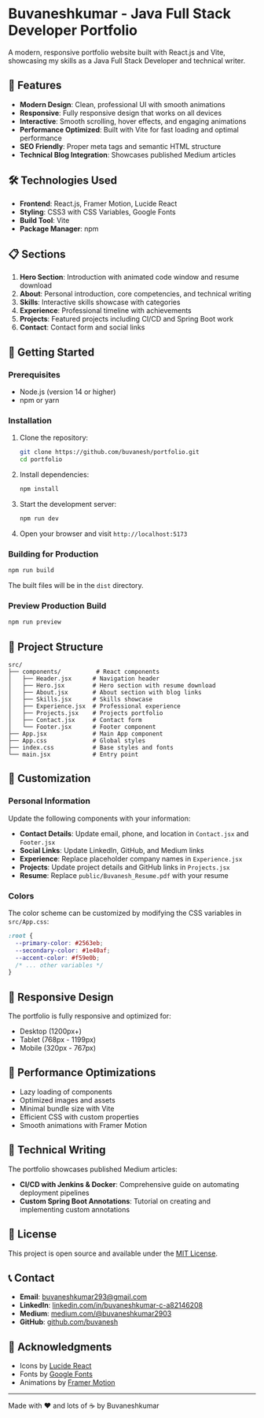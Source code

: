 # Buvaneshkumar - Java Full Stack Developer Portfolio

A modern, responsive portfolio website built with React.js and Vite, showcasing my skills as a Java Full Stack Developer and technical writer.

## 🚀 Features

- **Modern Design**: Clean, professional UI with smooth animations
- **Responsive**: Fully responsive design that works on all devices
- **Interactive**: Smooth scrolling, hover effects, and engaging animations
- **Performance Optimized**: Built with Vite for fast loading and optimal performance
- **SEO Friendly**: Proper meta tags and semantic HTML structure
- **Technical Blog Integration**: Showcases published Medium articles

## 🛠️ Technologies Used

- **Frontend**: React.js, Framer Motion, Lucide React
- **Styling**: CSS3 with CSS Variables, Google Fonts
- **Build Tool**: Vite
- **Package Manager**: npm

## 📋 Sections

1. **Hero Section**: Introduction with animated code window and resume download
2. **About**: Personal introduction, core competencies, and technical writing
3. **Skills**: Interactive skills showcase with categories
4. **Experience**: Professional timeline with achievements
5. **Projects**: Featured projects including CI/CD and Spring Boot work
6. **Contact**: Contact form and social links

## 🚀 Getting Started

### Prerequisites

- Node.js (version 14 or higher)
- npm or yarn

### Installation

1. Clone the repository:
   ```bash
   git clone https://github.com/buvanesh/portfolio.git
   cd portfolio
   ```

2. Install dependencies:
   ```bash
   npm install
   ```

3. Start the development server:
   ```bash
   npm run dev
   ```

4. Open your browser and visit `http://localhost:5173`

### Building for Production

```bash
npm run build
```

The built files will be in the `dist` directory.

### Preview Production Build

```bash
npm run preview
```

## 📁 Project Structure

```
src/
├── components/          # React components
│   ├── Header.jsx      # Navigation header
│   ├── Hero.jsx        # Hero section with resume download
│   ├── About.jsx       # About section with blog links
│   ├── Skills.jsx      # Skills showcase
│   ├── Experience.jsx  # Professional experience
│   ├── Projects.jsx    # Projects portfolio
│   ├── Contact.jsx     # Contact form
│   └── Footer.jsx      # Footer component
├── App.jsx             # Main App component
├── App.css             # Global styles
├── index.css           # Base styles and fonts
└── main.jsx            # Entry point
```

## 🎨 Customization

### Personal Information

Update the following components with your information:

- **Contact Details**: Update email, phone, and location in `Contact.jsx` and `Footer.jsx`
- **Social Links**: Update LinkedIn, GitHub, and Medium links
- **Experience**: Replace placeholder company names in `Experience.jsx`
- **Projects**: Update project details and GitHub links in `Projects.jsx`
- **Resume**: Replace `public/Buvanesh_Resume.pdf` with your resume

### Colors

The color scheme can be customized by modifying the CSS variables in `src/App.css`:

```css
:root {
  --primary-color: #2563eb;
  --secondary-color: #1e40af;
  --accent-color: #f59e0b;
  /* ... other variables */
}
```

## 📱 Responsive Design

The portfolio is fully responsive and optimized for:

- Desktop (1200px+)
- Tablet (768px - 1199px)
- Mobile (320px - 767px)

## 🔧 Performance Optimizations

- Lazy loading of components
- Optimized images and assets
- Minimal bundle size with Vite
- Efficient CSS with custom properties
- Smooth animations with Framer Motion

## 📝 Technical Writing

The portfolio showcases published Medium articles:

- **CI/CD with Jenkins & Docker**: Comprehensive guide on automating deployment pipelines
- **Custom Spring Boot Annotations**: Tutorial on creating and implementing custom annotations

## 📄 License

This project is open source and available under the [MIT License](LICENSE).

## 📞 Contact

- **Email**: buvaneshkumar293@gmail.com
- **LinkedIn**: [linkedin.com/in/buvaneshkumar-c-a82146208](https://www.linkedin.com/in/buvaneshkumar-c-a82146208/)
- **Medium**: [medium.com/@buvaneshkumar2903](https://medium.com/@buvaneshkumar2903)
- **GitHub**: [github.com/buvanesh](https://github.com/buvanesh)

## 🙏 Acknowledgments

- Icons by [Lucide React](https://lucide.dev/)
- Fonts by [Google Fonts](https://fonts.google.com/)
- Animations by [Framer Motion](https://www.framer.com/motion/)

---

Made with ❤️ and lots of ☕ by Buvaneshkumar
